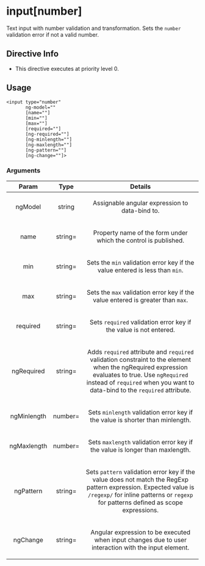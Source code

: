 



# input[number]








Text input with number validation and transformation. Sets the `number` validation
error if not a valid number.








## Directive Info


* This directive executes at priority level 0.


## Usage
```
<input type="number"
       ng-model=""
       [name=""]
       [min=""]
       [max=""]
       [required=""]
       [ng-required=""]
       [ng-minlength=""]
       [ng-maxlength=""]
       [ng-pattern=""]
       [ng-change=""]>
```


### Arguments

| Param | Type | Details |
| :--: | :--: | :--: |
| ngModel | string | <p>Assignable angular expression to data-bind to.</p>  |
| name | string= | <p>Property name of the form under which the control is published.</p>  |
| min | string= | <p>Sets the <code>min</code> validation error key if the value entered is less than <code>min</code>.</p>  |
| max | string= | <p>Sets the <code>max</code> validation error key if the value entered is greater than <code>max</code>.</p>  |
| required | string= | <p>Sets <code>required</code> validation error key if the value is not entered.</p>  |
| ngRequired | string= | <p>Adds <code>required</code> attribute and <code>required</code> validation constraint to the element when the ngRequired expression evaluates to true. Use <code>ngRequired</code> instead of <code>required</code> when you want to data-bind to the <code>required</code> attribute.</p>  |
| ngMinlength | number= | <p>Sets <code>minlength</code> validation error key if the value is shorter than minlength.</p>  |
| ngMaxlength | number= | <p>Sets <code>maxlength</code> validation error key if the value is longer than maxlength.</p>  |
| ngPattern | string= | <p>Sets <code>pattern</code> validation error key if the value does not match the RegExp pattern expression. Expected value is <code>/regexp/</code> for inline patterns or <code>regexp</code> for patterns defined as scope expressions.</p>  |
| ngChange | string= | <p>Angular expression to be executed when input changes due to user interaction with the input element.</p>  |




